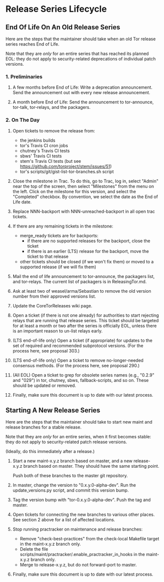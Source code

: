 # Release Series Lifecycle


## End Of Life On An Old Release Series

Here are the steps that the maintainer should take when an old Tor release
series reaches End of Life.

Note that they are _only_ for an entire series that has reached its planned
EOL: they do not apply to security-related deprecations of individual
patch versions.


### 1. Preliminaries

1. A few months before End of Life:
   Write a deprecation announcement.
   Send the announcement out with every new release announcement.

2. A month before End of Life:
   Send the announcement to tor-announce, tor-talk, tor-relays, and the
   packagers.


### 2. On The Day

1. Open tickets to remove the release from:
   - the jenkins builds
   - tor's Travis CI cron jobs
   - chutney's Travis CI tests
   - sbws' Travis CI tests
   - stem's Travis CI tests (but see
     https://github.com/torproject/stem/issues/51)
   - tor's scripts/git/gist-list-tor-branches.sh script

2. Close the milestone in Trac. To do this, go to Trac, log in,
   select "Admin" near the top of the screen, then select "Milestones" from
   the menu on the left.  Click on the milestone for this version, and
   select the "Completed" checkbox. By convention, we select the date as
   the End of Life date.

3. Replace NNN-backport with NNN-unreached-backport in all open trac tickets.

4. If there are any remaining tickets in the milestone:
     - merge_ready tickets are for backports:
       - if there are no supported releases for the backport, close the ticket
       - if there is an earlier (LTS) release for the backport, move the ticket
         to that release
     - other tickets should be closed (if we won't fix them) or moved to a
       supported release (if we will fix them)

5. Mail the end of life announcement to tor-announce, the packagers list,
   and tor-relays. The current list of packagers is in ReleasingTor.md.

6. Ask at least two of weasel/arma/Sebastian to remove the old version
   number from their approved versions list.

7. Update the CoreTorReleases wiki page.

8. Open a ticket (if there is not one already) for authorities to
    start rejecting relays that are running that release series.
    This ticket should be targeted for at least a month or two
    after the series is officially EOL, unless there is an important
    reason to un-list relays early.

9. (LTS end-of-life only) Open a ticket (if appropriate) for updates to the
    set of required and recommended subprotocol versions.  (For the process
    here, see proposal 303.)

10. (LTS end-of-life only) Open a ticket to remove no-longer-needed
    consensus methods. (For the process here, see proposal 290.)

11. (All EOL) Open a ticket to grep for obsolete series names (e.g., "0.2.9"
    and "029") in tor, chutney, sbws, fallback-scripts, and so on. These
    should be updated or removed.

12. Finally, make sure this document is up to date with our latest
   process.

## Starting A New Release Series

Here are the steps that the maintainer should take to start new maint and
release branches for a stable release.

Note that they are _only_ for an entire series, when it first becomes stable:
they do not apply to security-related patch release versions.

(Ideally, do this immediately after a release.)

1. Start a new maint-x.y.z branch based on master, and a new
   release-x.y.z branch based on master. They should have the same
   starting point.

   Push both of these branches to the master git repository.

2. In master, change the version to "0.x.y.0-alpha-dev". Run the
   update_versions.py script, and commit this version bump.

3. Tag the version bump with "tor-0.x.y.0-alpha-dev". Push the tag
   and master.

4. Open tickets for connecting the new branches to various other
   places.  See section 2 above for a list of affected locations.

5. Stop running practracker on maintenance and release branches:
   * Remove "check-best-practices" from the check-local Makefile
     target in the maint-x.y.z branch only.
   * Delete the file scripts/maint/practracker/.enable_practracker_in_hooks
     in the maint-x.y.z branch only.
   * Merge to release-x.y.z, but do not forward-port to master.

6. Finally, make sure this document is up to date with our latest
   process.
